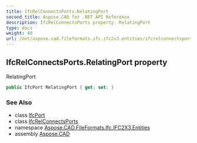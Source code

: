 ```yaml
---
title: IfcRelConnectsPorts.RelatingPort
second_title: Aspose.CAD for .NET API Reference
description: IfcRelConnectsPorts property. RelatingPort
type: docs
weight: 40
url: /net/aspose.cad.fileformats.ifc.ifc2x3.entities/ifcrelconnectsports/relatingport/
---
```

## IfcRelConnectsPorts.RelatingPort property

RelatingPort

```csharp
public IfcPort RelatingPort { get; set; }
```

### See Also

* class [IfcPort](../../ifcport/)
* class [IfcRelConnectsPorts](../)
* namespace [Aspose.CAD.FileFormats.Ifc.IFC2X3.Entities](../../ifcrelconnectsports/)
* assembly [Aspose.CAD](../../../)


